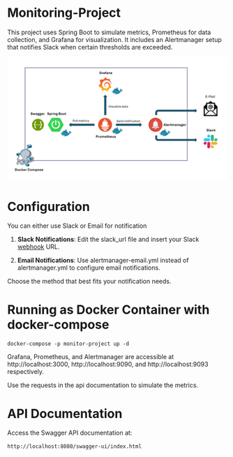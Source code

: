 # Monitoring-Project
This project uses Spring Boot to simulate metrics, Prometheus for data collection, and Grafana for visualization. It includes an Alertmanager setup that notifies Slack when certain thresholds are exceeded.

![Diagram](https://raw.githubusercontent.com/lienv1/Monitoring-Project/main/Diagram.png?raw=true)

# Configuration
You can either use Slack or Email for notification

1. **Slack Notifications**:
Edit the slack_url file and insert your Slack [webhook](https://api.slack.com/messaging/webhooks) URL.

2. **Email Notifications**:
Use alertmanager-email.yml instead of alertmanager.yml to configure email notifications.

Choose the method that best fits your notification needs.

# Running as Docker Container with docker-compose
```
docker-compose -p monitor-project up -d
```
Grafana, Prometheus, and Alertmanager are accessible at http://localhost:3000, http://localhost:9090, and http://localhost:9093 respectively.

Use the requests in the api documentation to simulate the metrics.

# API Documentation

Access the Swagger API documentation at:
```
http://localhost:8080/swagger-ui/index.html
```
